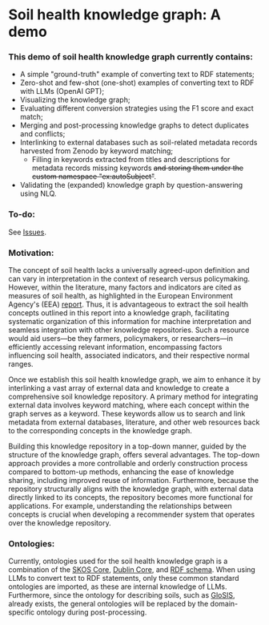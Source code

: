 # Soil health knowledge graph: A demo
### This demo of soil health knowledge graph currently contains:
- A simple "ground-truth" example of converting text to RDF statements;
- Zero-shot and few-shot (one-shot) examples of converting text to RDF with LLMs (OpenAI GPT);
- Visualizing the knowledge graph;
- Evaluating different conversion strategies using the F1 score and exact match;
- Merging and post-processing knowledge graphs to detect duplicates and conflicts;
- Interlinking to external databases such as soil-related metadata records harvested from Zenodo by keyword matching;
  - Filling in keywords extracted from titles and descriptions for metadata records missing keywords ~~and storing them under the custom namespace "ex:autoSubject"~~.
- Validating the (expanded) knowledge graph by question-answering using NLQ.

### To-do:
See [Issues](https://github.com/soilwise-he/soil-health-knowledge-graph/issues).

### Motivation:
The concept of soil health lacks a universally agreed-upon definition and can vary in interpretation in the context of research versus policymaking. However, within the literature, many factors and indicators are cited as measures of soil health, as highlighted in the European Environment Agency's (EEA) [report](https://op.europa.eu/en/publication-detail/-/publication/1687a21d-9df1-11ed-b508-01aa75ed71a1). Thus, it is advantageous to extract the soil health concepts outlined in this report into a knowledge graph, facilitating systematic organization of this information for machine interpretation and seamless integration with other knowledge repositories. Such a resource would aid users—be they farmers, policymakers, or researchers—in efficiently accessing relevant information, encompassing factors influencing soil health, associated indicators, and their respective normal ranges.

Once we establish this soil health knowledge graph, we aim to enhance it by interlinking a vast array of external data and knowledge to create a comprehensive soil knowledge repository. A primary method for integrating external data involves keyword matching, where each concept within the graph serves as a keyword. These keywords allow us to search and link metadata from external databases, literature, and other web resources back to the corresponding concepts in the knowledge graph.

Building this knowledge repository in a top-down manner, guided by the structure of the knowledge graph, offers several advantages. The top-down approach provides a more controllable and orderly construction process compared to bottom-up methods, enhancing the ease of knowledge sharing, including improved reuse of information. Furthermore, because the repository structurally aligns with the knowledge graph, with external data directly linked to its concepts, the repository becomes more functional for applications. For example, understanding the relationships between concepts is crucial when developing a recommender system that operates over the knowledge repository.

### Ontologies:
Currently, ontologies used for the soil health knowledge graph is a combination of the [SKOS Core](https://www.w3.org/2009/08/skos-reference/skos.html), [Dublin Core](https://www.dublincore.org/specifications/dublin-core/), and [RDF schema](https://www.w3.org/TR/rdf-schema/). When using LLMs to convert text to RDF statements, only these common standard ontologies are imported, as these are internal knowledge of LLMs. Furthermore, since the ontology for describing soils, such as [GloSIS](https://glosis-ld.github.io/glosis/), already exists, the general ontologies will be replaced by the domain-specific ontology during post-processing.
